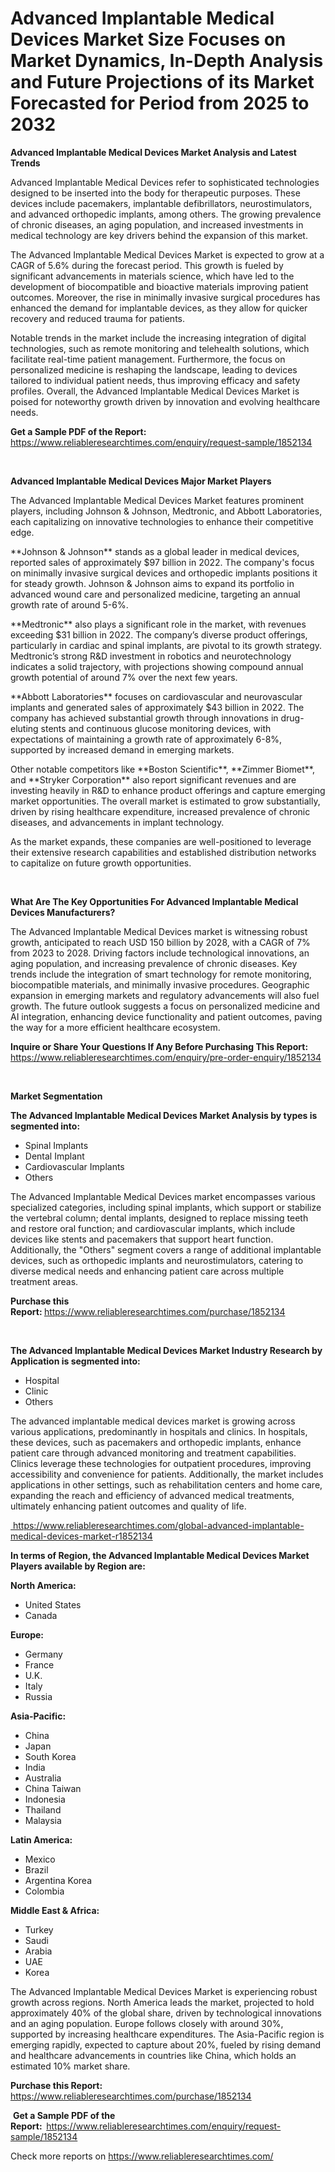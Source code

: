 <p><h1>Advanced Implantable Medical Devices Market Size Focuses on Market Dynamics, In-Depth Analysis and Future Projections of its Market Forecasted for Period from 2025 to 2032</h1></p><p><strong>Advanced Implantable Medical Devices Market Analysis and Latest Trends</strong></p>
<p><p>Advanced Implantable Medical Devices refer to sophisticated technologies designed to be inserted into the body for therapeutic purposes. These devices include pacemakers, implantable defibrillators, neurostimulators, and advanced orthopedic implants, among others. The growing prevalence of chronic diseases, an aging population, and increased investments in medical technology are key drivers behind the expansion of this market.</p><p>The Advanced Implantable Medical Devices Market is expected to grow at a CAGR of 5.6% during the forecast period. This growth is fueled by significant advancements in materials science, which have led to the development of biocompatible and bioactive materials improving patient outcomes. Moreover, the rise in minimally invasive surgical procedures has enhanced the demand for implantable devices, as they allow for quicker recovery and reduced trauma for patients.</p><p>Notable trends in the market include the increasing integration of digital technologies, such as remote monitoring and telehealth solutions, which facilitate real-time patient management. Furthermore, the focus on personalized medicine is reshaping the landscape, leading to devices tailored to individual patient needs, thus improving efficacy and safety profiles. Overall, the Advanced Implantable Medical Devices Market is poised for noteworthy growth driven by innovation and evolving healthcare needs.</p></p>
<p><strong>Get a Sample PDF of the Report:&nbsp;</strong> <a href="https://www.reliableresearchtimes.com/enquiry/request-sample/1852134?utm_campaign=3060&utm_medium=2&utm_source=Github&utm_content=ia&utm_term=27032025&utm_id=advanced-implantable-medical-devices">https://www.reliableresearchtimes.com/enquiry/request-sample/1852134</a></p>
<p>&nbsp;</p>
<p><strong>Advanced Implantable Medical Devices Major Market Players</strong></p>
<p><p>The Advanced Implantable Medical Devices Market features prominent players, including Johnson & Johnson, Medtronic, and Abbott Laboratories, each capitalizing on innovative technologies to enhance their competitive edge.</p><p>**Johnson & Johnson** stands as a global leader in medical devices, reported sales of approximately $97 billion in 2022. The company's focus on minimally invasive surgical devices and orthopedic implants positions it for steady growth. Johnson & Johnson aims to expand its portfolio in advanced wound care and personalized medicine, targeting an annual growth rate of around 5-6%.</p><p>**Medtronic** also plays a significant role in the market, with revenues exceeding $31 billion in 2022. The company’s diverse product offerings, particularly in cardiac and spinal implants, are pivotal to its growth strategy. Medtronic’s strong R&D investment in robotics and neurotechnology indicates a solid trajectory, with projections showing compound annual growth potential of around 7% over the next few years.</p><p>**Abbott Laboratories** focuses on cardiovascular and neurovascular implants and generated sales of approximately $43 billion in 2022. The company has achieved substantial growth through innovations in drug-eluting stents and continuous glucose monitoring devices, with expectations of maintaining a growth rate of approximately 6-8%, supported by increased demand in emerging markets.</p><p>Other notable competitors like **Boston Scientific**, **Zimmer Biomet**, and **Stryker Corporation** also report significant revenues and are investing heavily in R&D to enhance product offerings and capture emerging market opportunities. The overall market is estimated to grow substantially, driven by rising healthcare expenditure, increased prevalence of chronic diseases, and advancements in implant technology. </p><p>As the market expands, these companies are well-positioned to leverage their extensive research capabilities and established distribution networks to capitalize on future growth opportunities.</p></p>
<p>&nbsp;</p>
<p><strong>What Are The Key Opportunities For Advanced Implantable Medical Devices Manufacturers?</strong></p>
<p><p>The Advanced Implantable Medical Devices market is witnessing robust growth, anticipated to reach USD 150 billion by 2028, with a CAGR of 7% from 2023 to 2028. Driving factors include technological innovations, an aging population, and increasing prevalence of chronic diseases. Key trends include the integration of smart technology for remote monitoring, biocompatible materials, and minimally invasive procedures. Geographic expansion in emerging markets and regulatory advancements will also fuel growth. The future outlook suggests a focus on personalized medicine and AI integration, enhancing device functionality and patient outcomes, paving the way for a more efficient healthcare ecosystem.</p></p>
<p><strong>Inquire or Share Your Questions If Any Before Purchasing This Report:</strong> <a href="https://www.reliableresearchtimes.com/enquiry/pre-order-enquiry/1852134?utm_campaign=3060&utm_medium=2&utm_source=Github&utm_content=ia&utm_term=27032025&utm_id=advanced-implantable-medical-devices">https://www.reliableresearchtimes.com/enquiry/pre-order-enquiry/1852134</a></p>
<p>&nbsp;</p>
<p><strong>Market Segmentation</strong></p>
<p><strong>The Advanced Implantable Medical Devices Market Analysis by types is segmented into:</strong></p>
<p><ul><li>Spinal Implants</li><li>Dental Implant</li><li>Cardiovascular Implants</li><li>Others</li></ul></p>
<p><p>The Advanced Implantable Medical Devices market encompasses various specialized categories, including spinal implants, which support or stabilize the vertebral column; dental implants, designed to replace missing teeth and restore oral function; and cardiovascular implants, which include devices like stents and pacemakers that support heart function. Additionally, the "Others" segment covers a range of additional implantable devices, such as orthopedic implants and neurostimulators, catering to diverse medical needs and enhancing patient care across multiple treatment areas.</p></p>
<p><strong>Purchase this Report:&nbsp;</strong><a href="https://www.reliableresearchtimes.com/purchase/1852134?utm_campaign=3060&utm_medium=2&utm_source=Github&utm_content=ia&utm_term=27032025&utm_id=advanced-implantable-medical-devices">https://www.reliableresearchtimes.com/purchase/1852134</a></p>
<p>&nbsp;</p>
<p><strong>The Advanced Implantable Medical Devices Market Industry Research by Application is segmented into:</strong></p>
<p><ul><li>Hospital</li><li>Clinic</li><li>Others</li></ul></p>
<p><p>The advanced implantable medical devices market is growing across various applications, predominantly in hospitals and clinics. In hospitals, these devices, such as pacemakers and orthopedic implants, enhance patient care through advanced monitoring and treatment capabilities. Clinics leverage these technologies for outpatient procedures, improving accessibility and convenience for patients. Additionally, the market includes applications in other settings, such as rehabilitation centers and home care, expanding the reach and efficiency of advanced medical treatments, ultimately enhancing patient outcomes and quality of life.</p></p>
<p><a href="https://www.reliableresearchtimes.com/global-advanced-implantable-medical-devices-market-r1852134?utm_campaign=3060&utm_medium=2&utm_source=Github&utm_content=ia&utm_term=27032025&utm_id=advanced-implantable-medical-devices">&nbsp;https://www.reliableresearchtimes.com/global-advanced-implantable-medical-devices-market-r1852134</a></p>
<p><strong>In terms of Region, the Advanced Implantable Medical Devices Market Players available by Region are:</strong></p>
<p>
    <p> <strong> North America: </strong>
        <ul>
            <li>United States</li>
            <li>Canada</li>
        </ul>
        </p> 
    <p> <strong> Europe: </strong>
        <ul>
            <li>Germany</li>
            <li>France</li>
            <li>U.K.</li>
            <li>Italy</li>
            <li>Russia</li>
        </ul>
        </p> 
    <p> <strong> Asia-Pacific: </strong>
        <ul>
            <li>China</li>
            <li>Japan</li>
            <li>South Korea</li>
            <li>India</li>
            <li>Australia</li>
            <li>China Taiwan</li>
            <li>Indonesia</li>
            <li>Thailand</li>
            <li>Malaysia</li>
        </ul>
        </p> 
    <p> <strong> Latin America: </strong>
        <ul>
            <li>Mexico</li>
            <li>Brazil</li>
            <li>Argentina Korea</li>
            <li>Colombia</li>
        </ul>
        </p> 
    <p> <strong> Middle East & Africa: </strong>
        <ul>
            <li>Turkey</li>
            <li>Saudi</li>
            <li>Arabia</li>
            <li>UAE</li>
            <li>Korea</li>
        </ul>
    </p>
    </p>
<p><p>The Advanced Implantable Medical Devices Market is experiencing robust growth across regions. North America leads the market, projected to hold approximately 40% of the global share, driven by technological innovations and an aging population. Europe follows closely with around 30%, supported by increasing healthcare expenditures. The Asia-Pacific region is emerging rapidly, expected to capture about 20%, fueled by rising demand and healthcare advancements in countries like China, which holds an estimated 10% market share.</p></p>
<p><strong>Purchase this Report: </strong><a href="https://www.reliableresearchtimes.com/purchase/1852134?utm_campaign=3060&utm_medium=2&utm_source=Github&utm_content=ia&utm_term=27032025&utm_id=advanced-implantable-medical-devices">https://www.reliableresearchtimes.com/purchase/1852134</a></p>
<p>&nbsp;<strong>Get a Sample PDF of the Report:&nbsp;&nbsp;</strong><a href="https://www.reliableresearchtimes.com/enquiry/request-sample/1852134?utm_campaign=3060&utm_medium=2&utm_source=Github&utm_content=ia&utm_term=27032025&utm_id=advanced-implantable-medical-devices">https://www.reliableresearchtimes.com/enquiry/request-sample/1852134</a></p>
<p><strong></strong></p>
<p>Check more reports on <a href="https://www.reliableresearchtimes.com/?utm_campaign=3060&utm_medium=2&utm_source=Github&utm_content=ia&utm_term=27032025&utm_id=advanced-implantable-medical-devices">https://www.reliableresearchtimes.com/</a></p>